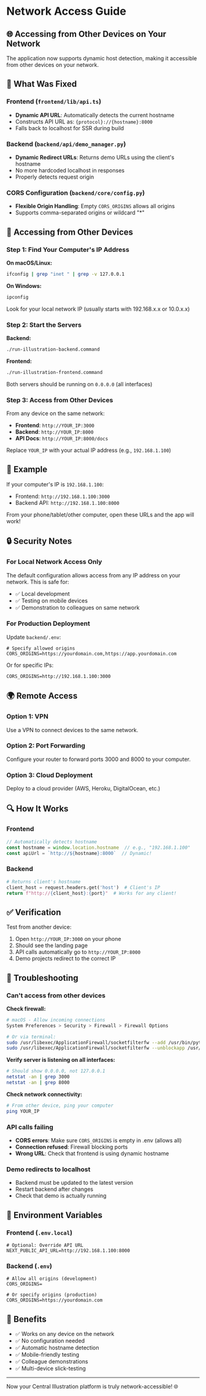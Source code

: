 # Network Access Guide

## 🌐 Accessing from Other Devices on Your Network

The application now supports dynamic host detection, making it accessible from other devices on your network.

## 🔧 What Was Fixed

### Frontend (`frontend/lib/api.ts`)
- **Dynamic API URL**: Automatically detects the current hostname
- Constructs API URL as: `{protocol}://{hostname}:8000`
- Falls back to localhost for SSR during build

### Backend (`backend/api/demo_manager.py`)
- **Dynamic Redirect URLs**: Returns demo URLs using the client's hostname
- No more hardcoded localhost in responses
- Properly detects request origin

### CORS Configuration (`backend/core/config.py`)
- **Flexible Origin Handling**: Empty `CORS_ORIGINS` allows all origins
- Supports comma-separated origins or wildcard "*"

## 🚀 Accessing from Other Devices

### Step 1: Find Your Computer's IP Address

**On macOS/Linux:**
```bash
ifconfig | grep "inet " | grep -v 127.0.0.1
```

**On Windows:**
```cmd
ipconfig
```

Look for your local network IP (usually starts with 192.168.x.x or 10.0.x.x)

### Step 2: Start the Servers

**Backend:**
```bash
./run-illustration-backend.command
```

**Frontend:**
```bash
./run-illustration-frontend.command
```

Both servers should be running on `0.0.0.0` (all interfaces)

### Step 3: Access from Other Devices

From any device on the same network:
- **Frontend**: `http://YOUR_IP:3000`
- **Backend**: `http://YOUR_IP:8000`
- **API Docs**: `http://YOUR_IP:8000/docs`

Replace `YOUR_IP` with your actual IP address (e.g., `192.168.1.100`)

## 📱 Example

If your computer's IP is `192.168.1.100`:
- Frontend: `http://192.168.1.100:3000`
- Backend API: `http://192.168.1.100:8000`

From your phone/tablet/other computer, open these URLs and the app will work!

## 🔒 Security Notes

### For Local Network Access Only

The default configuration allows access from any IP address on your network. This is safe for:
- ✅ Local development
- ✅ Testing on mobile devices
- ✅ Demonstration to colleagues on same network

### For Production Deployment

Update `backend/.env`:
```env
# Specify allowed origins
CORS_ORIGINS=https://yourdomain.com,https://app.yourdomain.com
```

Or for specific IPs:
```env
CORS_ORIGINS=http://192.168.1.100:3000
```

## 🌍 Remote Access

### Option 1: VPN
Use a VPN to connect devices to the same network.

### Option 2: Port Forwarding
Configure your router to forward ports 3000 and 8000 to your computer.

### Option 3: Cloud Deployment
Deploy to a cloud provider (AWS, Heroku, DigitalOcean, etc.)

## 🔍 How It Works

### Frontend
```javascript
// Automatically detects hostname
const hostname = window.location.hostname  // e.g., "192.168.1.100"
const apiUrl = `http://${hostname}:8000`  // Dynamic!
```

### Backend
```python
# Returns client's hostname
client_host = request.headers.get('host')  # Client's IP
return f"http://{client_host}:{port}"  # Works for any client!
```

## ✅ Verification

Test from another device:
1. Open `http://YOUR_IP:3000` on your phone
2. Should see the landing page
3. API calls automatically go to `http://YOUR_IP:8000`
4. Demo projects redirect to the correct IP

## 🐛 Troubleshooting

### Can't access from other devices

**Check firewall:**
```bash
# macOS - Allow incoming connections
System Preferences > Security > Firewall > Firewall Options

# Or via terminal:
sudo /usr/libexec/ApplicationFirewall/socketfilterfw --add /usr/bin/python3
sudo /usr/libexec/ApplicationFirewall/socketfilterfw --unblockapp /usr/bin/python3
```

**Verify server is listening on all interfaces:**
```bash
# Should show 0.0.0.0, not 127.0.0.1
netstat -an | grep 3000
netstat -an | grep 8000
```

**Check network connectivity:**
```bash
# From other device, ping your computer
ping YOUR_IP
```

### API calls failing

- **CORS errors**: Make sure `CORS_ORIGINS` is empty in .env (allows all)
- **Connection refused**: Firewall blocking ports
- **Wrong URL**: Check that frontend is using dynamic hostname

### Demo redirects to localhost

- Backend must be updated to the latest version
- Restart backend after changes
- Check that demo is actually running

## 📝 Environment Variables

### Frontend (`.env.local`)
```env
# Optional: Override API URL
NEXT_PUBLIC_API_URL=http://192.168.1.100:8000
```

### Backend (`.env`)
```env
# Allow all origins (development)
CORS_ORIGINS=

# Or specify origins (production)
CORS_ORIGINS=https://yourdomain.com
```

## 🎉 Benefits

- ✅ Works on any device on the network
- ✅ No configuration needed
- ✅ Automatic hostname detection
- ✅ Mobile-friendly testing
- ✅ Colleague demonstrations
- ✅ Multi-device slick-testing

---

Now your Central Illustration platform is truly network-accessible! 🌐

